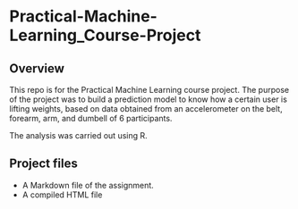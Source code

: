 # Practical-Machine-Learning_Course-Project

## Overview

This repo is for the Practical Machine Learning course project. 
The purpose of the project was to build a prediction model to know how a certain user is lifting weights, based on data obtained from an accelerometer on the belt, forearm, arm, and dumbell of 6 participants.

The analysis was carried out using R.

## Project files
* A Markdown file of the assignment.
* A compiled HTML file 
